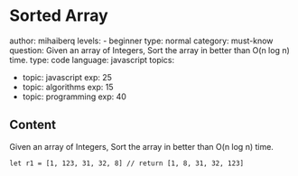 # Sorted Array
  author: mihaiberq
  levels:
    - beginner
  type: normal
  category: must-know
  question: Given an array of Integers, Sort the array in better than O(n log n) time.
  type: code
  language: javascript
  topics:
  - topic: javascript
    exp: 25
  - topic: algorithms
    exp: 15
  - topic: programming
    exp: 40



## Content

Given an array of Integers, Sort the array in better than O(n log n) time.
```
let r1 = [1, 123, 31, 32, 8] // return [1, 8, 31, 32, 123]


```
